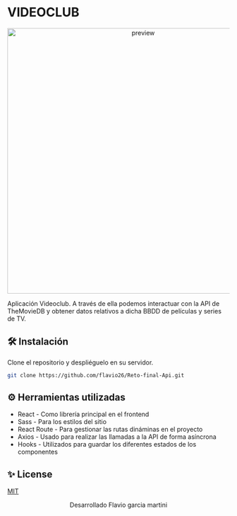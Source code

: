 # VIDEOCLUB

<p align="center">
  <img src="src/img/preview.jpg" width="600" alt="preview">
</p>

Aplicación Videoclub. A través de ella podemos interactuar con la API de TheMovieDB y obtener datos relativos a dicha
BBDD de películas y series de TV.

## 🛠️ Instalación

Clone el repositorio y despliéguelo en su servidor.

```bash
git clone https://github.com/flavio26/Reto-final-Api.git
```




## ⚙️ Herramientas utilizadas 

* React - Como librería principal en el frontend
* Sass - Para los estilos del sitio
* React Route - Para gestionar las rutas dináminas en el proyecto
* Axios - Usado para realizar las llamadas a la API de forma asíncrona
* Hooks - Utilizados para guardar los diferentes estados de los componentes




## ✨ License
[MIT](https://choosealicense.com/licenses/mit/)



<p align="center">
Desarrollado Flavio garcia martini 
</p>
